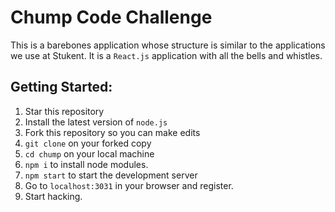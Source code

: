 
# Chump Code Challenge
This is a barebones application whose structure is similar to the applications we use at Stukent. It is a `React.js` application with all the bells and whistles.

## Getting Started:
1. Star this repository
2. Install the latest version of `node.js`
3. Fork this repository so you can make edits
4. `git clone` on your forked copy
5. `cd chump` on your local machine
6. `npm i` to install node modules.
7. `npm start` to start the development server
8. Go to `localhost:3031` in your browser and register.
9. Start hacking.
